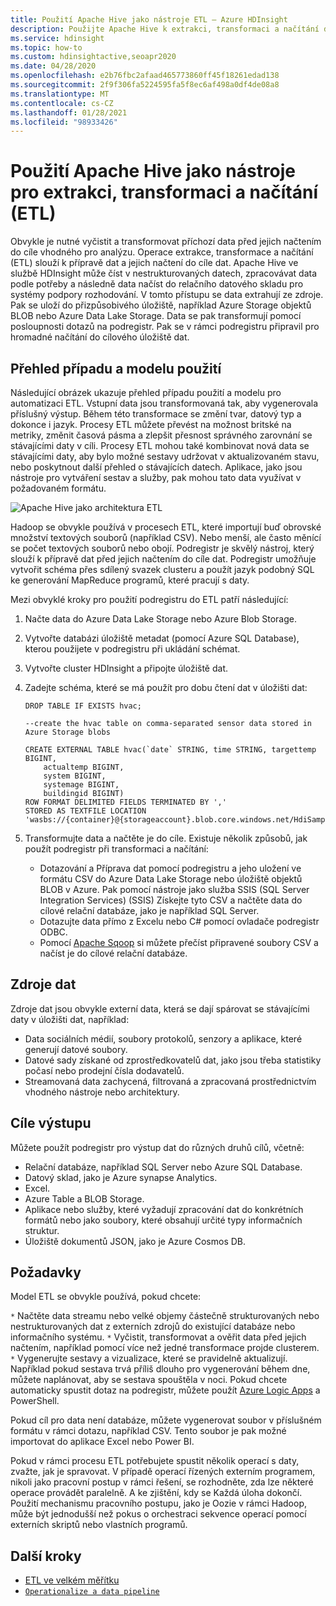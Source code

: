 ```yaml
---
title: Použití Apache Hive jako nástroje ETL – Azure HDInsight
description: Použijte Apache Hive k extrakci, transformaci a načítání dat (ETL) ve službě Azure HDInsight.
ms.service: hdinsight
ms.topic: how-to
ms.custom: hdinsightactive,seoapr2020
ms.date: 04/28/2020
ms.openlocfilehash: e2b76fbc2afaad465773860ff45f18261edad138
ms.sourcegitcommit: 2f9f306fa5224595fa5f8ec6af498a0df4de08a8
ms.translationtype: MT
ms.contentlocale: cs-CZ
ms.lasthandoff: 01/28/2021
ms.locfileid: "98933426"
---
```

# <a name="use-apache-hive-as-an-extract-transform-and-load-etl-tool"></a>Použití Apache Hive jako nástroje pro extrakci, transformaci a načítání (ETL)

Obvykle je nutné vyčistit a transformovat příchozí data před jejich načtením do cíle vhodného pro analýzu. Operace extrakce, transformace a načítání (ETL) slouží k přípravě dat a jejich načtení do cíle dat.  Apache Hive ve službě HDInsight může číst v nestrukturovaných datech, zpracovávat data podle potřeby a následně data načíst do relačního datového skladu pro systémy podpory rozhodování. V tomto přístupu se data extrahují ze zdroje. Pak se uloží do přizpůsobivého úložiště, například Azure Storage objektů BLOB nebo Azure Data Lake Storage. Data se pak transformují pomocí posloupnosti dotazů na podregistr. Pak se v rámci podregistru připravil pro hromadné načítání do cílového úložiště dat.

## <a name="use-case-and-model-overview"></a>Přehled případu a modelu použití

Následující obrázek ukazuje přehled případu použití a modelu pro automatizaci ETL. Vstupní data jsou transformovaná tak, aby vygenerovala příslušný výstup.  Během této transformace se změní tvar, datový typ a dokonce i jazyk.  Procesy ETL můžete převést na možnost britské na metriky, změnit časová pásma a zlepšit přesnost správného zarovnání se stávajícími daty v cíli. Procesy ETL mohou také kombinovat nová data se stávajícími daty, aby bylo možné sestavy udržovat v aktualizovaném stavu, nebo poskytnout další přehled o stávajících datech. Aplikace, jako jsou nástroje pro vytváření sestav a služby, pak mohou tato data využívat v požadovaném formátu.

![Apache Hive jako architektura ETL](./media/apache-hadoop-using-apache-hive-as-an-etl-tool/hdinsight-etl-architecture.png)

Hadoop se obvykle používá v procesech ETL, které importují buď obrovské množství textových souborů (například CSV). Nebo menší, ale často měnící se počet textových souborů nebo obojí.  Podregistr je skvělý nástroj, který slouží k přípravě dat před jejich načtením do cíle dat.  Podregistr umožňuje vytvořit schéma přes sdílený svazek clusteru a použít jazyk podobný SQL ke generování MapReduce programů, které pracují s daty.

Mezi obvyklé kroky pro použití podregistru do ETL patří následující:

1. Načte data do Azure Data Lake Storage nebo Azure Blob Storage.
2. Vytvořte databázi úložiště metadat (pomocí Azure SQL Database), kterou použijete v podregistru při ukládání schémat.
3. Vytvořte cluster HDInsight a připojte úložiště dat.
4. Zadejte schéma, které se má použít pro dobu čtení dat v úložišti dat:

    ```hql
    DROP TABLE IF EXISTS hvac;

    --create the hvac table on comma-separated sensor data stored in Azure Storage blobs

    CREATE EXTERNAL TABLE hvac(`date` STRING, time STRING, targettemp BIGINT,
        actualtemp BIGINT,
        system BIGINT,
        systemage BIGINT,
        buildingid BIGINT)
    ROW FORMAT DELIMITED FIELDS TERMINATED BY ','
    STORED AS TEXTFILE LOCATION 'wasbs://{container}@{storageaccount}.blob.core.windows.net/HdiSamples/SensorSampleData/hvac/';
    ```

5. Transformujte data a načtěte je do cíle.  Existuje několik způsobů, jak použít podregistr při transformaci a načítání:

    * Dotazování a Příprava dat pomocí podregistru a jeho uložení ve formátu CSV do Azure Data Lake Storage nebo úložiště objektů BLOB v Azure.  Pak pomocí nástroje jako služba SSIS (SQL Server Integration Services) (SSIS) Získejte tyto CSV a načtěte data do cílové relační databáze, jako je například SQL Server.
    * Dotazujte data přímo z Excelu nebo C# pomocí ovladače podregistr ODBC.
    * Pomocí [Apache Sqoop](apache-hadoop-use-sqoop-mac-linux.md) si můžete přečíst připravené soubory CSV a načíst je do cílové relační databáze.

## <a name="data-sources"></a>Zdroje dat

Zdroje dat jsou obvykle externí data, která se dají spárovat se stávajícími daty v úložišti dat, například:

* Data sociálních médií, soubory protokolů, senzory a aplikace, které generují datové soubory.
* Datové sady získané od zprostředkovatelů dat, jako jsou třeba statistiky počasí nebo prodejní čísla dodavatelů.
* Streamovaná data zachycená, filtrovaná a zpracovaná prostřednictvím vhodného nástroje nebo architektury.

<!-- TODO: (see Collecting and loading data into HDInsight). -->

## <a name="output-targets"></a>Cíle výstupu

Můžete použít podregistr pro výstup dat do různých druhů cílů, včetně:

* Relační databáze, například SQL Server nebo Azure SQL Database.
* Datový sklad, jako je Azure synapse Analytics.
* Excel.
* Azure Table a BLOB Storage.
* Aplikace nebo služby, které vyžadují zpracování dat do konkrétních formátů nebo jako soubory, které obsahují určité typy informačních struktur.
* Úložiště dokumentů JSON, jako je Azure Cosmos DB.

## <a name="considerations"></a>Požadavky

Model ETL se obvykle používá, pokud chcete:

`*` Načtěte data streamu nebo velké objemy částečně strukturovaných nebo nestrukturovaných dat z externích zdrojů do existující databáze nebo informačního systému.
`*` Vyčistit, transformovat a ověřit data před jejich načtením, například pomocí více než jedné transformace projde clusterem.
`*` Vygenerujte sestavy a vizualizace, které se pravidelně aktualizují. Například pokud sestava trvá příliš dlouho pro vygenerování během dne, můžete naplánovat, aby se sestava spouštěla v noci. Pokud chcete automaticky spustit dotaz na podregistr, můžete použít [Azure Logic Apps](../../logic-apps/logic-apps-overview.md) a PowerShell.

Pokud cíl pro data není databáze, můžete vygenerovat soubor v příslušném formátu v rámci dotazu, například CSV. Tento soubor je pak možné importovat do aplikace Excel nebo Power BI.

Pokud v rámci procesu ETL potřebujete spustit několik operací s daty, zvažte, jak je spravovat. V případě operací řízených externím programem, nikoli jako pracovní postup v rámci řešení, se rozhodněte, zda lze některé operace provádět paralelně. A ke zjištění, kdy se Každá úloha dokončí. Použití mechanismu pracovního postupu, jako je Oozie v rámci Hadoop, může být jednodušší než pokus o orchestraci sekvence operací pomocí externích skriptů nebo vlastních programů.

## <a name="next-steps"></a>Další kroky

* [ETL ve velkém měřítku](apache-hadoop-etl-at-scale.md)
* [`Operationalize a data pipeline`](../hdinsight-operationalize-data-pipeline.md)
